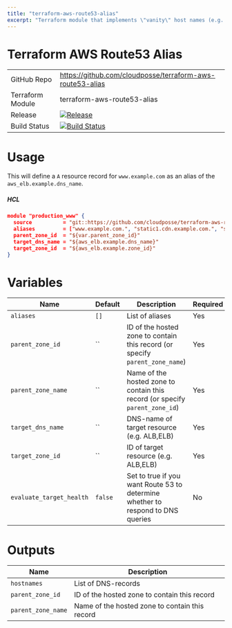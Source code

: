 ```yaml
---
title: "terraform-aws-route53-alias"
excerpt: "Terraform module that implements \"vanity\" host names (e.g. `brand.com`) as `ALIAS` records to another Route53 DNS resource record (e.g. ELB/ALB, S3 Bucket Endpoint or CloudFront Distribution).\nUnlike `CNAME` records, the synthetic `ALIAS` record works with zone apexes."
---
```

# Terraform AWS Route53 Alias 

|||
|------|------|
|GitHub Repo|https://github.com/cloudposse/terraform-aws-route53-alias|
|Terraform Module|terraform-aws-route53-alias|
|Release|[![Release](https://img.shields.io/github/release/cloudposse/terraform-aws-route53-cluster-hostname.svg)](https://github.com/cloudposse/terraform-aws-route53-cluster-hostname/releases)|
|Build Status|[![Build Status](https://travis-ci.org/cloudposse/terraform-aws-route53-alias.svg?branch=master)](https://travis-ci.org/cloudposse/terraform-aws-route53-alias)|

# Usage

This will define a `A` resource record for `www.example.com` as an alias of the `aws_elb.example.dns_name`.

##### HCL
```json
module "production_www" {
  source          = "git::https://github.com/cloudposse/terraform-aws-route53-alias.git?ref=master"
  aliases         = ["www.example.com.", "static1.cdn.example.com.", "static2.cdn.example.com"]
  parent_zone_id  = "${var.parent_zone_id}"
  target_dns_name = "${aws_elb.example.dns_name}"
  target_zone_id  = "${aws_elb.example.zone_id}"
}
```

# Variables

|Name|Default|Description|Required|
|------|------|------|------|
|`aliases`|`[]`|List of aliases|Yes|
|`parent_zone_id`|``|ID of the hosted zone to contain this record  (or specify `parent_zone_name`)|Yes|
|`parent_zone_name`|``|Name of the hosted zone to contain this record (or specify `parent_zone_id`)|Yes|
|`target_dns_name`|``|DNS-name of target resource (e.g. ALB,ELB)|Yes|
|`target_zone_id`|``|ID of target resource (e.g. ALB,ELB)|Yes|
|`evaluate_target_health`|`false`|Set to true if you want Route 53 to determine whether to respond to DNS queries|No|

# Outputs

|Name|Description|
|------|------|
|`hostnames`|List of DNS-records|
|`parent_zone_id`|ID of the hosted zone to contain this record|
|`parent_zone_name`|Name of the hosted zone to contain this record|
